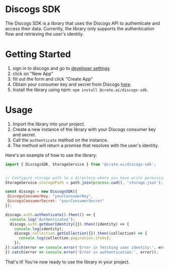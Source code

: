 # Discogs SDK

The Discogs SDK is a library that uses the Discogs API to authenticate and access their data. Currently, the library only supports the authentication flow and retrieving the user's identity.

# Getting Started
1. sign in to discogs and go to [developer settings](https://www.discogs.com/settings/developers)
2. click on "New App"
3. fill out the form and click "Create App"
4. Obtain your consumer key and secret from Discogs [here](https://www.discogs.com/settings/developers).
5. Install the library using npm: `npm install @crate.ai/discogs-sdk`.

# Usage
1. Import the library into your project.
2. Create a new instance of the library with your Discogs consumer key and secret.
3. Call the `authenticate` method on the instance.
4. The method will return a promise that resolves with the user's identity.

Here's an example of how to use the library:

```javascript
import { DiscogsSDK, StorageService } from '@crate.ai/discogs-sdk';


// Configure storage path to a directory where you have write permissions
StorageService.storagePath = path.join(process.cwd(), 'storage.json');

const discogs = new DiscogsSDK({
 DiscogsConsumerKey: "yourConsumerKey",
 DiscogsConsumerSecret: "yourConsumerSecret"
});

discogs.auth.authenticate().then(() => {
  console.log('Authenticated');
  discogs.auth.getUserIdentity({}).then((identity) => {
    console.log(identity);
    discogs.collection.getCollection({}).then((collection) => {
      console.log(collection.pagination.items);
    });
}).catch(error => console.error('Error in fetching user identity:', error));
}).catch(error => console.error('Error in authentication:', error));
```

That's it! You're now ready to use the library in your project.

